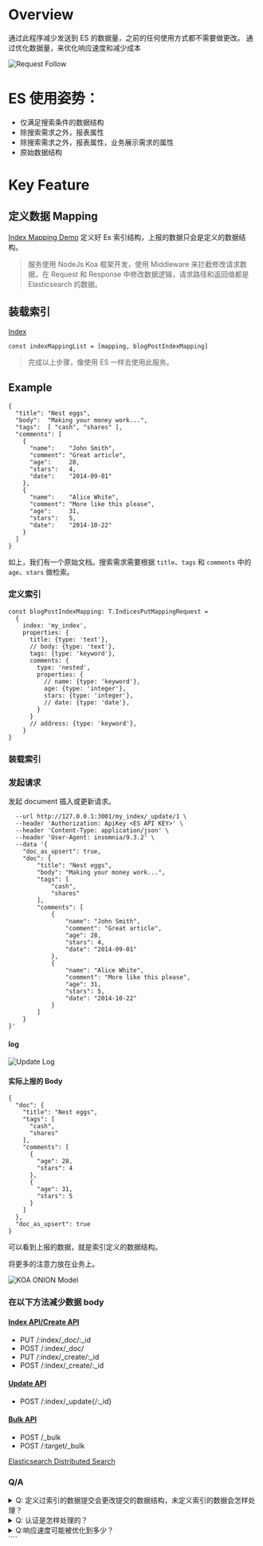 # Overview

通过此程序减少发送到 ES 的数据量，之前的任何使用方式都不需要做更改。
通过优化数据量，来优化响应速度和减少成本

![Request Follow](image/Request-Follow.png)

# ES 使用姿势：

- 仅满足搜索条件的数据结构
- 除搜索需求之外，报表属性
- 除搜索需求之外，报表属性，业务展示需求的属性
- 原始数据结构

# Key Feature

## 定义数据 Mapping

[Index Mapping Demo](index-mappings/blog-post.ts)
定义好 Es 索引结构，上报的数据只会是定义的数据结构。

> 服务使用 NodeJs Koa 框架开发，使用 Middleware 来拦截修改请求数据，在 Request 和 Response 中修改数据逻辑，请求路径和返回值都是 Elasticsearch 的数据。

## 装载索引

[Index](index-mappings/index.ts)

```
const indexMappingList = [mapping, blogPostIndexMapping]
```

> 完成以上步骤，像使用 ES 一样去使用此服务。

## Example

```
{
  "title": "Nest eggs",
  "body":  "Making your money work...",
  "tags":  [ "cash", "shares" ],
  "comments": [
    {
      "name":    "John Smith",
      "comment": "Great article",
      "age":     28,
      "stars":   4,
      "date":    "2014-09-01"
    },
    {
      "name":    "Alice White",
      "comment": "More like this please",
      "age":     31,
      "stars":   5,
      "date":    "2014-10-22"
    }
  ]
}
```

如上，我们有一个原始文档。搜索需求需要根据 `title`、`tags` 和 `comments` 中的 `age`、`stars` 做检索。

### 定义索引

```
const blogPostIndexMapping: T.IndicesPutMappingRequest =
  {
    index: 'my_index',
    properties: {
      title: {type: 'text'},
      // body: {type: 'text'},
      tags: {type: 'keyword'},
      comments: {
        type: 'nested',
        properties: {
          // name: {type: 'keyword'},
          age: {type: 'integer'},
          stars: {type: 'integer'},
          // date: {type: 'date'},
        }
      }
      // address: {type: 'keyword'},
    }
}

```

### 装载索引

### 发起请求

发起 document 插入或更新请求。

```curl --request POST \
  --url http://127.0.0.1:3001/my_index/_update/1 \
  --header 'Authorization: ApiKey <ES API KEY>' \
  --header 'Content-Type: application/json' \
  --header 'User-Agent: insomnia/9.3.2' \
  --data '{
	"doc_as_upsert": true,
	"doc": {
		"title": "Nest eggs",
		"body": "Making your money work...",
		"tags": [
			"cash",
			"shares"
		],
		"comments": [
			{
				"name": "John Smith",
				"comment": "Great article",
				"age": 28,
				"stars": 4,
				"date": "2014-09-01"
			},
			{
				"name": "Alice White",
				"comment": "More like this please",
				"age": 31,
				"stars": 5,
				"date": "2014-10-22"
			}
		]
	}
}'
```

#### log

![Update Log](image/Update-log.png)

#### 实际上报的 Body

```
{
  "doc": {
    "title": "Nest eggs",
    "tags": [
      "cash",
      "shares"
    ],
    "comments": [
      {
        "age": 28,
        "stars": 4
      },
      {
        "age": 31,
        "stars": 5
      }
    ]
  },
  "doc_as_upsert": true
}

```

可以看到上报的数据，就是索引定义的数据结构。

将更多的注意力放在业务上。

![KOA ONION Model](image/Koa_Onion_Model.png)

### 在以下方法减少数据 body

#### [Index API/Create API](https://www.elastic.co/guide/en/elasticsearch/reference/current/docs-index_.html)

- PUT /:index/\_doc/:\_id
- POST /:index/\_doc/
- PUT /:index/\_create/:\_id
- POST /:index/\_create/:\_id

#### [Update API](https://www.elastic.co/guide/en/elasticsearch/reference/current/docs-update.html)

- POST /:index/\_update{/:\_id}

#### [Bulk API](https://www.elastic.co/guide/en/elasticsearch/reference/current/docs-bulk.html)

- POST /\_bulk
- POST /:target/\_bulk

[Elasticsearch Distributed Search](https://github.com/wyl/es-libr/blob/main/elasticsearch%20distributed%20search.md)

### Q/A

<details>
<summary>Q: 定义过索引的数据提交会更改提交的数据结构，未定义索引的数据会怎样处理？</summary>
未定义会直接转发原始Body，此时这个服务本身就是ES
</details>

<details>
<summary>Q: 认证是怎样处理的？</summary>
认证未做任何更改，认证及返回的状态都是ES 本身的真实相应
</details>

<details>
<summary>Q:响应速度可能被优化到多少？</summary>
是通过优化提交ES 的数据结构，减少上报的数据结构来优化时长。响应速度可能被优化的不多，优化的是ES 的使用成本。

</details>
````
